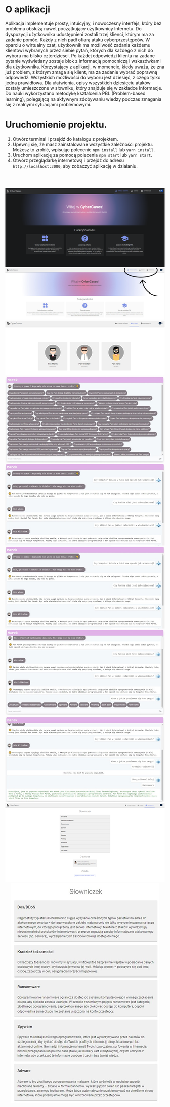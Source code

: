 # O aplikacji

Aplikacja implementuje prosty, intuicyjny, i nowoczesny interfejs, który bez problemu obsłużą nawet początkujący użytkownicy Internetu. Do dyspozycji użytkownika udostępnieni zostali trzej klienci, którym ma za zadanie pomóc. Każdy z nich padł ofiarą ataku cyberprzestępców. W oparciu o wirtualny czat, użytkownik ma możliwość zadania każdemu klientowi wybranych przez siebie pytań, których dla każdego z nich do wyboru ma blisko czterdzieści. Po każdej odpowiedzi klienta na zadane pytanie wyświetlany zostaje blok z informacją pomocniczą i wskazówkami dla użytkownika. Korzystający z aplikacji, w momencie, kiedy uważa, że zna już problem, z którym zmaga się klient, ma za zadanie wybrać poprawną odpowiedź. Wszystkich możliwości do wyboru jest dziesięć, z czego tylko jedna prawidłowa. Dla ułatwienia, opisy wszystkich dziesięciu ataków zostały umieszczone w słowniku, który znajduje się w zakładce Informacje. Do nauki wykorzystano metodykę kształcenia PBL (Problem-based learning), polegającą na aktywnym zdobywaniu wiedzy podczas zmagania się z realnymi sytuacjami problemowymi.

# Uruchomienie projektu.

1. Otwórz terminal i przejdź do katalogu z projektem.
2. Upewnij się, że masz zainstalowane wszystkie zależności projektu. Możesz to zrobić, wpisując polecenie `npm install` lub `yarn install`.
3. Uruchom aplikację za pomocą polecenia `npm start` lub `yarn start`.
4. Otwórz przeglądarkę internetową i przejdź do adresu `http://localhost:3000`, aby zobaczyć aplikację w działaniu.

</br></br>


<div align="center">

  ![alt text](https://github.com/Sarneusz/CyberCases/blob/main/frontend/screenshots/Obraz1.png)
  </br>
  ![alt text](https://github.com/Sarneusz/CyberCases/blob/main/frontend/screenshots/Obraz2.png)
  </br>
  ![alt text](https://github.com/Sarneusz/CyberCases/blob/main/frontend/screenshots/Obraz3.png)
  </br>
  ![alt text](https://github.com/Sarneusz/CyberCases/blob/main/frontend/screenshots/Obraz4.jpg)
  </br>
  ![alt text](https://github.com/Sarneusz/CyberCases/blob/main/frontend/screenshots/Obraz5.jpg)
  </br>
  ![alt text](https://github.com/Sarneusz/CyberCases/blob/main/frontend/screenshots/Obraz5.jpg)
  </br>
  ![alt text](https://github.com/Sarneusz/CyberCases/blob/main/frontend/screenshots/Obraz6.jpg)
  </br>
  ![alt text](https://github.com/Sarneusz/CyberCases/blob/main/frontend/screenshots/Obraz8.jpg)
  </br>
  ![alt text](https://github.com/Sarneusz/CyberCases/blob/main/frontend/screenshots/Obraz9.png)
  </br>
  ![alt text](https://github.com/Sarneusz/CyberCases/blob/main/frontend/screenshots/Obraz10.jpg)

</div>
